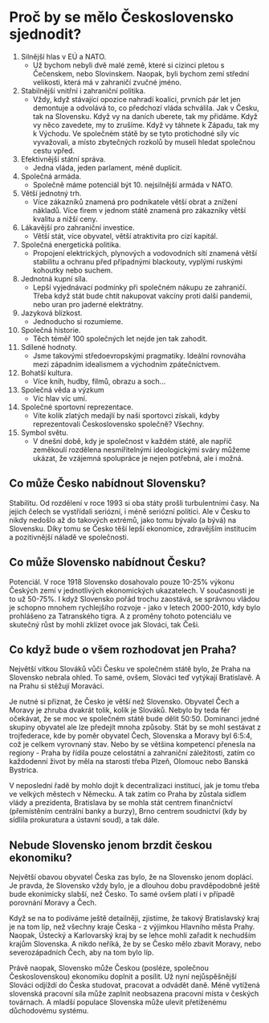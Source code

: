 # Proč by se mělo Československo sjednodit?

1. Silnější hlas v EÚ a NATO.
    - Už bychom nebyli dvě malé země, které si cizinci pletou s Čečenskem, nebo Slovinskem. Naopak, byli bychom zemí střední velikosti, která má v zahraničí zvučné jméno.
2. Stabilnější vnitřní i zahraniční politika.
    - Vždy, když stávající opozice nahradí koalici, prvních pár let jen demontuje a odvolává to, co předchozí vláda schválila. Jak v Česku, tak na Slovensku. Když vy na daních uberete, tak my přidáme. Když vy něco zavedete, my to zrušíme. Když vy táhnete k Západu, tak my k Východu. Ve společném státě by se tyto protichodné síly víc vyvažovali, a místo zbytečných rozkolů by museli hledat společnou cestu vpřed.
3. Efektivnější státní správa.
    - Jedna vláda, jeden parlament, méně duplicit.
4. Společná armáda.
    - Společně máme potenciál být 10. nejsilnější armáda v NATO.
5. Větší jednotný trh.
    - Více zákazníků znamená pro podnikatele větší obrat a znížení nákladů. Více firem v jednom státě znamená pro zákazníky větší kvalitu a nižší ceny.
6. Lákavější pro zahraniční investice.
    - Větší stát, více obyvatel, větší atraktivita pro cizí kapitál.
7. Společná energetická politika.
    - Propojení elektrických, plynových a vodovodních sítí znamená větší stabilitu a ochranu před případnými blackouty, vyplými ruskými kohoutky nebo suchem. 
8. Jednotná kupní síla.
    - Lepší vyjednávací podmínky při společném nákupu ze zahraničí. Třeba když stát bude chtít nakupovat vakcíny proti další pandemii, nebo uran pro jaderné elektrátny.
9. Jazyková blízkost.
    - Jednoducho si rozumieme.
10. Společná historie.
    - Těch téměř 100 společných let nejde jen tak zahodit.
11. Sdílené hodnoty.
    - Jsme takovými středoevropskými pragmatiky. Ideální rovnováha mezi západním idealismem a východním zpátečníctvem.
12. Bohatší kultura.
    - Více knih, hudby, filmů, obrazu a soch... 
13. Společná věda a výzkum
    - Víc hlav víc umí.
14. Společné sportovní reprezentace.
    - Víte kolik zlatých medajlí by naši sportovci získali, kdyby reprezentovali Československo společně? Všechny.
15. Symbol světu.
    - V dnešní době, kdy je společnost v každém státě, ale napříč zeměkoulí rozdělena nesmířitelnými ideologickými sváry můžeme ukázat, že vzájemná spolupráce je nejen potřebná, ale i možná.

## Co může Česko nabídnout Slovensku?

Stabilitu. Od rozdělení v roce 1993 si oba státy prošli turbulentními časy. Na jejich čelech se vystřídali seriózní, i méně seriózní politici. Ale v Česku to nikdy nedošlo až do takových extrémů, jako tomu bývalo (a bývá) na Slovensku. Díky tomu se Česko těší lepší ekonomice, zdravějším institucím a pozitivnější náladě ve společnosti.

## Co může Slovensko nabídnout Česku?

Potenciál. V roce 1918 Slovensko dosahovalo pouze 10-25% výkonu Českých zemí v jednotlivých ekonomických ukazatelech. V současnosti je to už 50-75%. I když Slovensko pořád trochu zaostává, se správnou vládou je schopno mnohem rychlejšího rozvoje - jako v letech 2000-2010, kdy bylo prohlášeno za Tatranského tigra. A z proměny tohoto potenciálu ve skutečný růst by mohli zklízet ovoce jak Slováci, tak Češi.

## Co když bude o všem rozhodovat jen Praha?

Největší vítkou Slováků vůči Česku ve společném státě bylo, že Praha na Slovensko nebrala ohled. To samé, ovšem, Slováci teď vytýkají Bratislavě. A na Prahu si stěžují Moraváci.

Je nutné si přiznat, že Česko je větší než Slovensko. Obyvatel Čech a Moravy je zhruba dvakrát tolik, kolik je Slováků. Nebylo by teda fér očekávat, že se moc ve společném státě bude dělit 50:50. Dominanci jedné skupiny obyvatel ale lze předejít mnoha způsoby. Stát by se mohl sestávat z trojfederace, kde by poměr obyvatel Čech, Slovenska a Moravy byl 6:5:4, což je celkem vyrovnaný stav. Nebo by se většina kompetencí přenesla na regiony - Praha by řídila pouze celostátní a zahraniční záležitosti, zatím co každodenní život by měla na starosti třeba Plzeň, Olomouc nebo Banská Bystrica. 

V neposlední řadě by mohlo dojít k decentralizaci institucí, jak je tomu třeba ve velkých městech v Německu. A tak zatím co Praha by zůstala sídlem vlády a prezidenta, Bratislava by se mohla stát centrem finančnictví (přemístěním centrální banky a burzy), Brno centrem soudnictví (kdy by sídlila prokuratura a ústavní soud), a tak dále.

## Nebude Slovensko jenom brzdit českou ekonomiku?

Největší obavou obyvatel Česka zas bylo, že na Slovensko jenom doplácí. Je pravda, že Slovensko vždy bylo, je a dlouhou dobu pravděpodobně ještě bude ekonimicky slabší, než Česko. To samé ovšem platí i v případě porovnání Moravy a Čech. 

Když se na to podíváme ještě detailněji, zjistíme, že takový Bratislavský kraj je na tom líp, než všechny kraje Česka - z výjimkou Hlavního města Prahy. Naopak, Ústecký a Karlovarský kraj by se lehce mohli zařadit k nechudším krajům Slovenska. A nikdo neříká, že by se Česko mělo zbavit Moravy, nebo severozápadních Čech, aby na tom bylo líp.

Právě naopak, Slovensko může Českou (posléze, společnou Československou) ekonomiku doplnit a posílit. Už nyní nejůspěšnější Slováci odjíždí do Česka studovat, pracovat a odvádět daně. Méně vytížená slovenská pracovní síla může zaplnit neobsazena pracovní místa v českých továrnach. A mladší populace Slovenska může ulevit přetíženému důchodovému systému.
